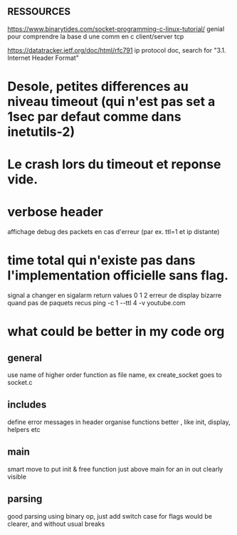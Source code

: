 ## RESSOURCES
https://www.binarytides.com/socket-programming-c-linux-tutorial/
genial pour comprendre la base d une comm en c client/server tcp

https://datatracker.ietf.org/doc/html/rfc791
ip protocol doc, search for "3.1.  Internet Header Format"

# Desole, petites differences au niveau timeout (qui n'est pas set a 1sec par defaut comme dans inetutils-2)
# Le crash lors du timeout et reponse vide.
# verbose header
affichage debug des packets en cas d'erreur (par ex. ttl=1 et ip distante) 
# time total qui n'existe pas dans l'implementation officielle sans flag. 

signal a changer en sigalarm
return values 0 1 2
erreur de display bizarre quand pas de paquets recus
ping -c 1 --ttl 4 -v youtube.com

# what could be better in my code org
## general
use name of higher order function as file name, ex create_socket goes to socket.c

## includes
define error messages in header
organise functions better , like init, display, helpers etc

## main
smart move to put init & free function just above main for an in out clearly visible

## parsing
good parsing using binary op, just add switch case for flags would be clearer, and without usual breaks


